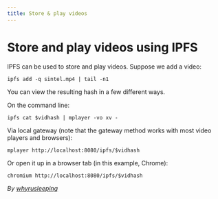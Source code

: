```yaml
---
title: Store & play videos
---
```


# Store and play videos using IPFS

IPFS can be used to store and play videos. Suppose we add a video:

```
ipfs add -q sintel.mp4 | tail -n1
```

You can view the resulting hash in a few different ways.

On the command line:

```
ipfs cat $vidhash | mplayer -vo xv -
```

Via local gateway (note that the gateway method works with most video players and browsers):

```
mplayer http://localhost:8080/ipfs/$vidhash
```

Or open it up in a browser tab (in this example, Chrome):

```
chromium http://localhost:8080/ipfs/$vidhash
```

_By [whyrusleeping](http://github.com/whyrusleeping)_
